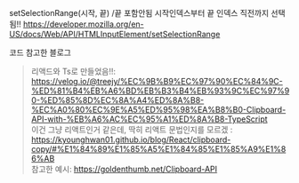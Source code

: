 setSelectionRange(시작, 끝) /끝 포함안됨
시작인덱스부터 끝 인덱스 직전까지 선택됨!! 
https://developer.mozilla.org/en-US/docs/Web/API/HTMLInputElement/setSelectionRange



코드 참고한 블로그 
> 리액드와 Ts로 만들었음!!:  https://velog.io/@treejy/%EC%9B%B9%EC%97%90%EC%84%9C-%ED%81%B4%EB%A6%BD%EB%B3%B4%EB%93%9C%EC%97%90-%ED%85%8D%EC%8A%A4%ED%8A%B8-%EC%A0%80%EC%9E%A5%ED%95%98%EA%B8%B0-Clipboard-API-with-%EB%A6%AC%EC%95%A1%ED%8A%B8-TypeScript  
> 이건 그냥 리액트인거 같은데, 딱히 리액트 문법인지를 모르겠 : https://kyounghwan01.github.io/blog/React/clipboard-copy/#%E1%84%89%E1%85%A5%E1%84%85%E1%85%A9%E1%86%AB  
> 참고한 예시: https://goldenthumb.net/Clipboard-API
